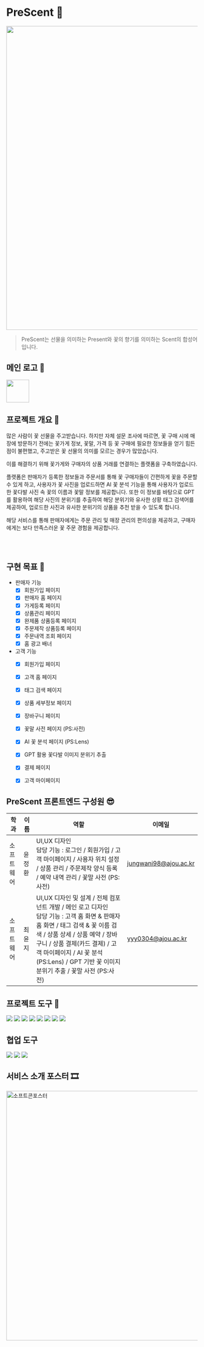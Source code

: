 # PreScent 🎁
<img src="https://github.com/PreScent-sc23/frontend/assets/134992891/ff0083b6-5299-44db-ad8d-888b855a41bf" width="800" height="auto"/>

> PreScent는 선물을 의미하는 Present와 꽃의 향기를 의미하는 Scent의 합성어입니다.  

## 메인 로고 🎨
<img src="https://github.com/PreScent-sc23/frontend/assets/134992891/3fd67d35-404d-4794-a435-84df6bd03c1e/svglogo.svg" width="60" height="60"/>

## 프로젝트 개요 📖
  많은 사람이 꽃 선물을 주고받습니다. 
  하지만 자체 설문 조사에 따르면, 꽃 구매 시에 매장에 방문하기 전에는 꽃가게 정보, 꽃말, 가격 등 꽃 구매에 필요한 정보들을 얻기 힘든 점이 불편했고, 
  주고받은 꽃 선물의 의미를 모르는 경우가 많았습니다.

  이를 해결하기 위해 꽃가게와 구매자의 상품 거래를 연결하는 플랫폼을 구축하였습니다. 
  
  플랫폼은 판매자가 등록한 정보들과 주문서를 통해 꽃 구매자들이 간편하게 꽃을 주문할 수 있게 하고, 
  사용자가 꽃 사진을 업로드하면  AI 꽃 분석 기능을 통해 사용자가 업로드한 꽃다발 사진 속 꽃의 이름과 꽃말 정보를 제공합니다. 
  또한 이 정보를 바탕으로 GPT를 활용하여 해당 사진의 분위기를 추출하여 해당 분위기와 유사한 상황 태그 검색어를 제공하여, 업로드한 사진과 유사한 분위기의 상품을 추천 받을 수 있도록 합니다.
  
  해당 서비스를 통해 판매자에게는 주문 관리 및 매장 관리의 편의성을 제공하고, 구매자에게는 보다 만족스러운 꽃 주문 경험을 제공합니다.


<br/><br/>

## 구현 목표 🎯
- 판매자 기능
  - [x] 회원가입 페이지
  - [x] 판매자 홈 페이지
  - [x] 가게등록 페이지
  - [x] 상품관리 페이지
  - [x] 완제품 상품등록 페이지
  - [x] 주문제작 상품등록 페이지
  - [x] 주문내역 조회 페이지
  - [x] 홈 광고 배너

- 고객 기능
  - [x] 회원가입 페이지
  - [x] 고객 홈 페이지
  - [x] 태그 검색 페이지
  - [x] 상품 세부정보 페이지
  - [x] 장바구니 페이지
  - [x] 꽃말 사전 페이지 (PS:사전)
  - [x] AI 꽃 분석 페이지 (PS:Lens)
  - [x] GPT 활용 꽃다발 이미지 분위기 추출 
  - [x] 결제 페이지
  - [x] 고객 마이페이지


 ## PreScent 프론트엔드 구성원 😎
 |학과|이름|역할|이메일|
 |---|-------|---|---|
 |소프트웨어|윤정환| UI,UX 디자인 <br/> 담당 기능 :  로그인 / 회원가입 / 고객 마이페이지 / 사용자 위치 설정 / 상품 관리 / 주문제작 양식 등록 / 예약 내역 관리 / 꽃말 사전 (PS:사전) |jungwani98@ajou.ac.kr|
 |소프트웨어|최윤지| UI,UX 디자인 및 설계 / 전체 컴포넌트 개발 / 메인 로고 디자인 <br/> 담당 기능 : 고객 홈 화면 & 판매자 홈 화면 / 태그 검색 & 꽃 이름 검색 / 상품 상세 / 상품 예약 / 장바구니 / 상품 결제(카드 결제) / 고객 마이페이지 / AI 꽃 분석 (PS:Lens) / GPT 기반 꽃 이미지 분위기 추출 / 꽃말 사전 (PS:사전) |yyy0304@ajou.ac.kr|

 ## 프로젝트 도구 📝
 <img src="https://img.shields.io/badge/html5-E34F26?style=for-the-badge&logo=html5&logoColor=white">
 <img src="https://img.shields.io/badge/javascript-F7DF1E?style=for-the-badge&logo=javascript&logoColor=black">
 <img src="https://img.shields.io/badge/react-61DAFB?style=for-the-badge&logo=react&logoColor=black">
 <img src="https://img.shields.io/badge/Sass-CC6699?style=for-the-badge&logo=Sass&logoColor=white">
  
    
 <img src="https://img.shields.io/badge/css-1572B6?style=for-the-badge&logo=css3&logoColor=white">
 <img src="https://img.shields.io/badge/github-181717?style=for-the-badge&logo=github&logoColor=white">
 <img src="https://img.shields.io/badge/git-F05032?style=for-the-badge&logo=git&logoColor=white">
 <img src="https://img.shields.io/badge/Figma-F24E1E?style=for-the-badge&logo=Figma&logoColor=white">
 

 ## 협업 도구
 <img src="https://img.shields.io/badge/Notion-000000?style=for-the-badge&logo=Notion&logoColor=white">
 <img src="https://img.shields.io/badge/Slack-4A154B?style=for-the-badge&logo=Slack&logoColor=white">
 <img src="https://img.shields.io/badge/Discord-5865F2?style=for-the-badge&logo=Discord&logoColor=white">
 

## 서비스 소개 포스터 🎞
<img width="657" alt="소프트콘포스터" src="https://github.com/PreScent-sc23/PreScent/assets/134992891/8eafb93d-c275-47e7-a98a-003ce36a51c3">

